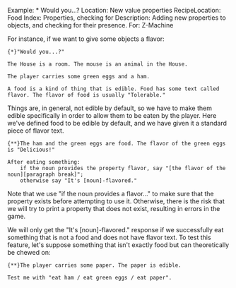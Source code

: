 Example: * Would you...?
Location: New value properties
RecipeLocation: Food
Index: Properties, checking for
Description: Adding new properties to objects, and checking for their presence.
For: Z-Machine

  
For instance, if we want to give some objects a flavor:

  

``` inform7
{*}"Would you...?"

The House is a room. The mouse is an animal in the House.

The player carries some green eggs and a ham.

A food is a kind of thing that is edible. Food has some text called flavor. The flavor of food is usually "Tolerable."
```

  
Things are, in general, not edible by default, so we have to make them edible specifically in order to allow them to be eaten by the player. Here we've defined food to be edible by default, and we have given it a standard piece of flavor text.

  

``` inform7
{**}The ham and the green eggs are food. The flavor of the green eggs is "Delicious!"

After eating something:
	if the noun provides the property flavor, say "[the flavor of the noun][paragraph break]";
	otherwise say "It's [noun]-flavored."
```

  
Note that we use "if the noun provides a flavor..." to make sure that the property exists before attempting to use it. Otherwise, there is the risk that we will try to print a property that does not exist, resulting in errors in the game.

  
We will only get the "It's [noun]-flavored." response if we successfully eat something that is not a food and does not have flavor text. To test this feature, let's suppose something that isn't exactly food but can theoretically be chewed on:

  

``` inform7
{**}The player carries some paper. The paper is edible.

Test me with "eat ham / eat green eggs / eat paper".
```

